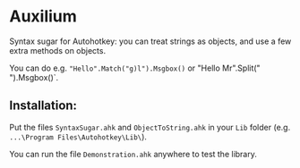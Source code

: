 # Auxilium
Syntax sugar for Autohotkey: you can treat strings as objects, and use a few extra methods on objects.

You can do e.g. `"Hello".Match("g)l").Msgbox()` or "Hello Mr".Split(" ").Msgbox()`.

## Installation:
Put the files `SyntaxSugar.ahk` and `ObjectToString.ahk` in your `Lib` folder (e.g. `...\Program Files\Autohotkey\Lib\`).

You can run the file `Demonstration.ahk` anywhere to test the library.
